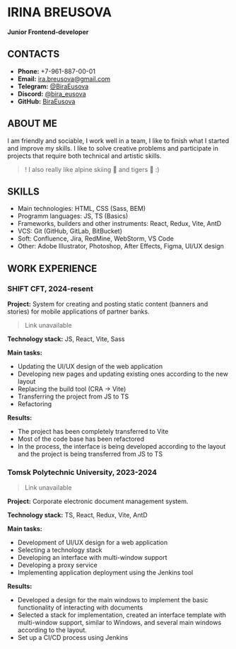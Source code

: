 # IRINA BREUSOVA
**Junior Frontend-developer**

## CONTACTS
- **Phone:** +7-961-887-00-01
- **Email:**  ira.breusova@gmail.com
- **Telegram:** [@BiraEusova](https://t.me/BiraEusova)
- **Discord:** [@bira_eusova](https://discordapp.com/users/bira_eusova)
- **GitHub:** [BiraEusova](https://github.com/BiraEusova)

## ABOUT ME
I am friendly and sociable, I work well in a team, I like to finish what I started and improve my skills. I like to solve creative problems and participate in projects that require both technical and artistic skills.
>! I also really like alpine skiing :ski: and tigers :tiger: :)

## SKILLS
* Main technologies: HTML, CSS (Sass, BEM)
* Programm languages: JS, TS (Basics)
* Frameworks, builders and other instruments: React, Redux, Vite, AntD
* VCS: Git (GitHub, GitLab, BitBucket)
* Soft: Confluence, Jira, RedMine, WebStorm, VS Code
* Other: Adobe Illustrator, Photoshop, After Effects, Figma, UI/UX design

## WORK EXPERIENCE

### SHIFT CFT, 2024-resent

**Project:** System for creating and posting static content (banners and stories) for mobile applications of partner banks.

> Link unavailable

**Technology stack:** JS, React, Vite, Sass

**Main tasks:**
- Updating the UI/UX design of the web application
- Developing new pages and updating existing ones according to the new layout
- Replacing the build tool (CRA → Vite)
- Transferring the project from JS to TS
- Refactoring

**Results:**
- The project has been completely transferred to Vite
- Most of the code base has been refactored
- In the process, the interface is being developed according to the layout and the project is being transferred from JS to TS

### Tomsk Polytechnic University, 2023-2024

> Link unavailable

**Project:** Corporate electronic document management system.

**Technology stack:** TS, React, Redux, Vite, AntD

**Main tasks:**
- Development of UI/UX design for a web application
- Selecting a technology stack
- Developing an interface with multi-window support
- Developing a proxy service
- Implementing application deployment using the Jenkins tool

**Results:**
- Developed a design for the main windows to implement the basic functionality of interacting with documents
- Selected a stack for implementation, created an interface template with multi-window support, similar to Windows, and several main windows according to the layout.
- Set up a CI/CD process using Jenkins